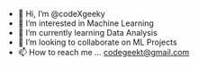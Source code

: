 - 👋 Hi, I’m @codeXgeeky
- 👀 I’m interested in Machine Learning
- 🌱 I’m currently learning Data Analysis
- 💞️ I’m looking to collaborate on ML Projects
- 📫 How to reach me ... codegeekt@gmail.com

<!---
codeXgeeky/codeXgeeky is a ✨ special ✨ repository because its `README.md` (this file) appears on your GitHub profile.
You can click the Preview link to take a look at your changes.
--->
